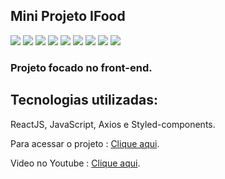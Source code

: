 
## Mini Projeto IFood

<img src="https://github.com/LizandraBonfim/FoodFrontEnd/tree/master/src/assets/web.png">

<img src="https://github.com/LizandraBonfim/FoodFrontEnd/tree/master/src/assets/logo.png">

<img src="https://github.com/LizandraBonfim/FoodFrontEnd/tree/master/src/assets/restaurantes.png">

<img src="https://github.com/LizandraBonfim/FoodFrontEnd/tree/master/src/assets/adiciona.png">

<img src="https://github.com/LizandraBonfim/FoodFrontEnd/tree/master/src/assets/compra.png">

<img src="https://github.com/LizandraBonfim/FoodFrontEnd/tree/master/src/assets/finalize1.png">

<img src="https://github.com/LizandraBonfim/FoodFrontEnd/tree/master/src/assets/finalize2.png">

<img src="https://github.com/LizandraBonfim/FoodFrontEnd/tree/master/src/assets/confirmar.png">

<img src="https://github.com/LizandraBonfim/FoodFrontEnd/tree/master/src/assets/avaliacao.png">







### Projeto focado no front-end.

## Tecnologias utilizadas: 
ReactJS, JavaScript, Axios e Styled-components.


Para acessar o projeto :  [Clique aqui](https://liz-dev.herokuapp.com/).

Video no Youtube : [Clique aqui](https://www.youtube.com/watch?v=GMKVqa21Oqc/).
